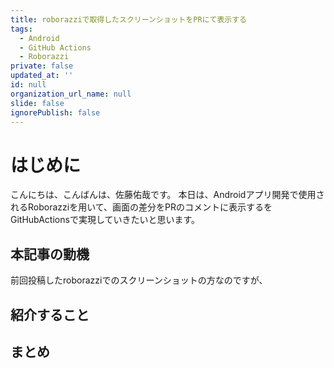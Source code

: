 ```yaml
---
title: roborazziで取得したスクリーンショットをPRにて表示する
tags:
  - Android
  - GitHub Actions
  - Roborazzi
private: false
updated_at: ''
id: null
organization_url_name: null
slide: false
ignorePublish: false
---
```

# はじめに
こんにちは、こんばんは、佐藤佑哉です。
本日は、Androidアプリ開発で使用されるRoborazziを用いて、画面の差分をPRのコメントに表示するをGitHubActionsで実現していきたいと思います。
## 本記事の動機
前回投稿したroborazziでのスクリーンショットの方なのですが、
## 紹介すること
## まとめ
